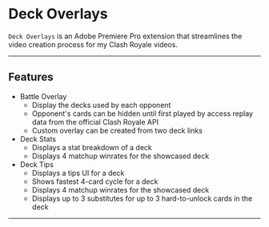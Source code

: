 # Deck Overlays

`Deck Overlays` is an Adobe Premiere Pro extension that streamlines the video creation process for my Clash Royale videos. 

---

## Features

- Battle Overlay
  - Display the decks used by each opponent
  - Opponent's cards can be hidden until first played by access replay data from the official Clash Royale API
  - Custom overlay can be created from two deck links
- Deck Stats
  - Displays a stat breakdown of a deck
  - Displays 4 matchup winrates for the showcased deck
- Deck Tips
  - Displays a tips UI for a deck
  - Shows fastest 4-card cycle for a deck
  - Displays 4 matchup winrates for the showcased deck
  - Displays up to 3 substitutes for up to 3 hard-to-unlock cards in the deck
---
